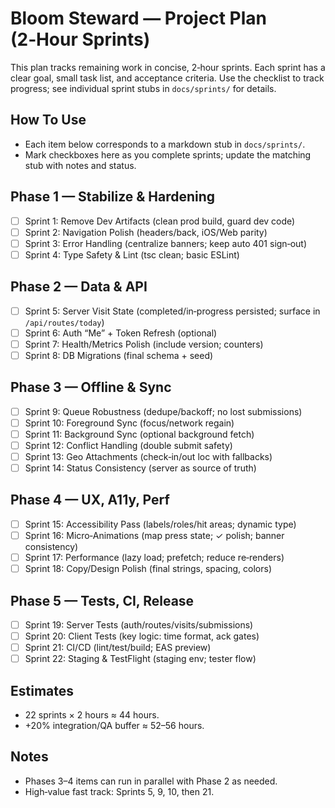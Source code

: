 # Bloom Steward — Project Plan (2‑Hour Sprints)

This plan tracks remaining work in concise, 2‑hour sprints. Each sprint has a clear goal, small task list, and acceptance criteria. Use the checklist to track progress; see individual sprint stubs in `docs/sprints/` for details.

## How To Use
- Each item below corresponds to a markdown stub in `docs/sprints/`.
- Mark checkboxes here as you complete sprints; update the matching stub with notes and status.

## Phase 1 — Stabilize & Hardening
- [ ] Sprint 1: Remove Dev Artifacts (clean prod build, guard dev code)
- [ ] Sprint 2: Navigation Polish (headers/back, iOS/Web parity)
- [ ] Sprint 3: Error Handling (centralize banners; keep auto 401 sign‑out)
- [ ] Sprint 4: Type Safety & Lint (tsc clean; basic ESLint)

## Phase 2 — Data & API
- [ ] Sprint 5: Server Visit State (completed/in‑progress persisted; surface in `/api/routes/today`)
- [ ] Sprint 6: Auth “Me” + Token Refresh (optional)
- [ ] Sprint 7: Health/Metrics Polish (include version; counters)
- [ ] Sprint 8: DB Migrations (final schema + seed)

## Phase 3 — Offline & Sync
- [ ] Sprint 9: Queue Robustness (dedupe/backoff; no lost submissions)
- [ ] Sprint 10: Foreground Sync (focus/network regain)
- [ ] Sprint 11: Background Sync (optional background fetch)
- [ ] Sprint 12: Conflict Handling (double submit safety)
- [ ] Sprint 13: Geo Attachments (check‑in/out loc with fallbacks)
- [ ] Sprint 14: Status Consistency (server as source of truth)

## Phase 4 — UX, A11y, Perf
- [ ] Sprint 15: Accessibility Pass (labels/roles/hit areas; dynamic type)
- [ ] Sprint 16: Micro‑Animations (map press state; ✓ polish; banner consistency)
- [ ] Sprint 17: Performance (lazy load; prefetch; reduce re‑renders)
- [ ] Sprint 18: Copy/Design Polish (final strings, spacing, colors)

## Phase 5 — Tests, CI, Release
- [ ] Sprint 19: Server Tests (auth/routes/visits/submissions)
- [ ] Sprint 20: Client Tests (key logic: time format, ack gates)
- [ ] Sprint 21: CI/CD (lint/test/build; EAS preview)
- [ ] Sprint 22: Staging & TestFlight (staging env; tester flow)

## Estimates
- 22 sprints × 2 hours ≈ 44 hours.
- +20% integration/QA buffer ≈ 52–56 hours.

## Notes
- Phases 3–4 items can run in parallel with Phase 2 as needed.
- High‑value fast track: Sprints 5, 9, 10, then 21.

